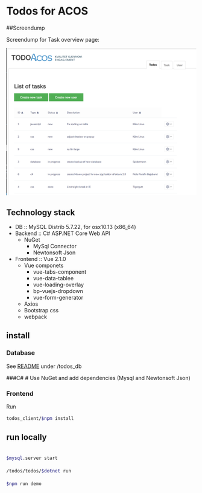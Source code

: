 # Todos for ACOS


##Screendump


Screendump for Task overview page:


![screendump](./screendump.png )



## Technology stack
 

* DB  ::  MySQL Distrib 5.7.22, for osx10.13 (x86_64)
* Backend :: C# ASP.NET Core Web API
	* NuGet
		* MySql Connector
		* Newtonsoft Json 	
* Frontend :: Vue 2.1.0
	* Vue componets 
		* vue-tabs-component
		* vue-data-tablee 
		* vue-loading-overlay
		* bp-vuejs-dropdown
		* vue-form-generator
	* Axios 
	* Bootstrap css	
	* webpack

## install
### Database
See [README](https://github.com/ab90467/todos/tree/developer/todos_db/README.md) under /todos_db	

###C# #
Use NuGet and add dependencies (Mysql and Newtonsoft Json)

### Frontend

Run 

```bash
todos_client/$npm install

```

## run locally

```bash

$mysql.server start

/todos/todos/$dotnet run

$npm run demo


```